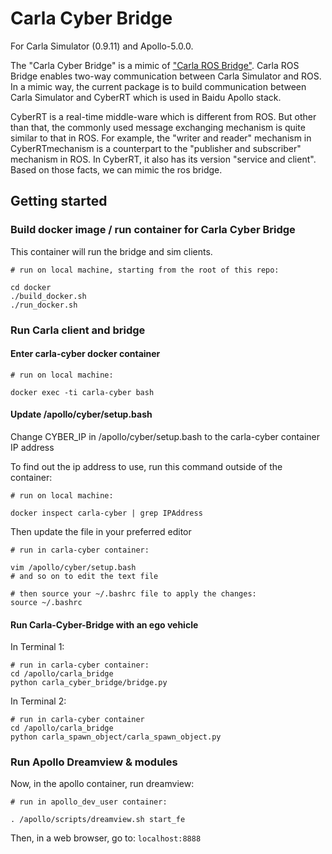 # Carla Cyber Bridge

For Carla Simulator (0.9.11) and Apollo-5.0.0.

The "Carla Cyber Bridge" is a mimic of ["Carla ROS Bridge"](https://github.com/carla-simulator/ros-bridge.git). Carla ROS Bridge enables two-way communication between Carla Simulator and ROS. In a mimic way, the current package is to build communication between Carla Simulator and CyberRT which is used in Baidu Apollo stack.

CyberRT is a real-time middle-ware which is different from ROS. But other than that, the commonly used message exchanging mechanism is quite similar to that in ROS. For example, the "writer and reader" mechanism in CyberRTmechanism is a counterpart to the "publisher and subscriber" mechanism in ROS. In CyberRT, it also has its version "service and client". Based on those facts, we can mimic the ros bridge.  

## Getting started

### Build docker image / run container for Carla Cyber Bridge

This container will run the bridge and sim clients.

```
# run on local machine, starting from the root of this repo:

cd docker
./build_docker.sh
./run_docker.sh
```

### Run Carla client and bridge

#### Enter carla-cyber docker container

```
# run on local machine:

docker exec -ti carla-cyber bash
```

#### Update /apollo/cyber/setup.bash

Change CYBER_IP in /apollo/cyber/setup.bash to the carla-cyber container IP address

To find out the ip address to use, run this command outside of the container:

```
# run on local machine:

docker inspect carla-cyber | grep IPAddress
```

Then update the file in your preferred editor

```
# run in carla-cyber container:

vim /apollo/cyber/setup.bash
# and so on to edit the text file

# then source your ~/.bashrc file to apply the changes:
source ~/.bashrc
```

#### Run Carla-Cyber-Bridge with an ego vehicle

In Terminal 1:

```
# run in carla-cyber container:
cd /apollo/carla_bridge
python carla_cyber_bridge/bridge.py
```

In Terminal 2:

```
# run in carla-cyber container
cd /apollo/carla_bridge
python carla_spawn_object/carla_spawn_object.py
```

### Run Apollo Dreamview & modules

Now, in the apollo container, run dreamview:

```
# run in apollo_dev_user container:

. /apollo/scripts/dreamview.sh start_fe
```

Then, in a web browser, go to: `localhost:8888`
